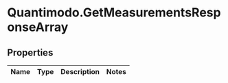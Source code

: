 # Quantimodo.GetMeasurementsResponseArray

## Properties
Name | Type | Description | Notes
------------ | ------------- | ------------- | -------------


